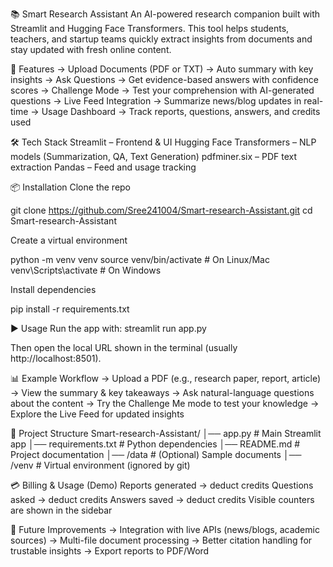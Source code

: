 📚 Smart Research Assistant
An AI-powered research companion built with Streamlit and Hugging Face Transformers.
This tool helps students, teachers, and startup teams quickly extract insights from documents and stay updated with fresh online content.

🚀 Features
-> Upload Documents (PDF or TXT) → Auto summary with key insights
-> Ask Questions → Get evidence-based answers with confidence scores
-> Challenge Mode → Test your comprehension with AI-generated questions
-> Live Feed Integration → Summarize news/blog updates in real-time
-> Usage Dashboard → Track reports, questions, answers, and credits used

🛠️ Tech Stack
Streamlit
 – Frontend & UI
Hugging Face Transformers
 – NLP models (Summarization, QA, Text Generation)
pdfminer.six
 – PDF text extraction
Pandas
 – Feed and usage tracking

📦 Installation
Clone the repo

git clone https://github.com/Sree241004/Smart-research-Assistant.git
cd Smart-research-Assistant


Create a virtual environment

python -m venv venv
source venv/bin/activate   # On Linux/Mac
venv\Scripts\activate      # On Windows


Install dependencies

pip install -r requirements.txt

▶️ Usage
Run the app with:
streamlit run app.py


Then open the local URL shown in the terminal (usually http://localhost:8501).

📊 Example Workflow
-> Upload a PDF (e.g., research paper, report, article)
-> View the summary & key takeaways
-> Ask natural-language questions about the content
-> Try the Challenge Me mode to test your knowledge
-> Explore the Live Feed for updated insights

📂 Project Structure
Smart-research-Assistant/
│── app.py                 # Main Streamlit app
│── requirements.txt       # Python dependencies
│── README.md              # Project documentation
│── /data                  # (Optional) Sample documents
│── /venv                  # Virtual environment (ignored by git)

💳 Billing & Usage (Demo)
Reports generated → deduct credits
Questions asked → deduct credits
Answers saved → deduct credits
Visible counters are shown in the sidebar

🌱 Future Improvements
-> Integration with live APIs (news/blogs, academic sources)
-> Multi-file document processing
-> Better citation handling for trustable insights
-> Export reports to PDF/Word

